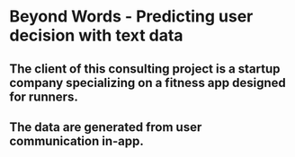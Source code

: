 # Beyond Words - Predicting user decision with text data
## The client of this consulting project is a startup company specializing on a fitness app designed for runners.
## The data are generated from user communication in-app.
